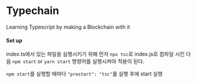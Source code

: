# Typechain

Learning Typescript by making a Blockchain with it

#### Set up

index.ts에서 있는 파일을 실행시키기 위해 먼저 `npx tsc`로 index.js로 컴파일 시킨 다음 `npm start` or `yarn start` 명령어를 실행시켜야 적용이 된다.

`npm start`를 실행할 때마다 `"prestart": "tsc"`를 실행 후에 start 실행
